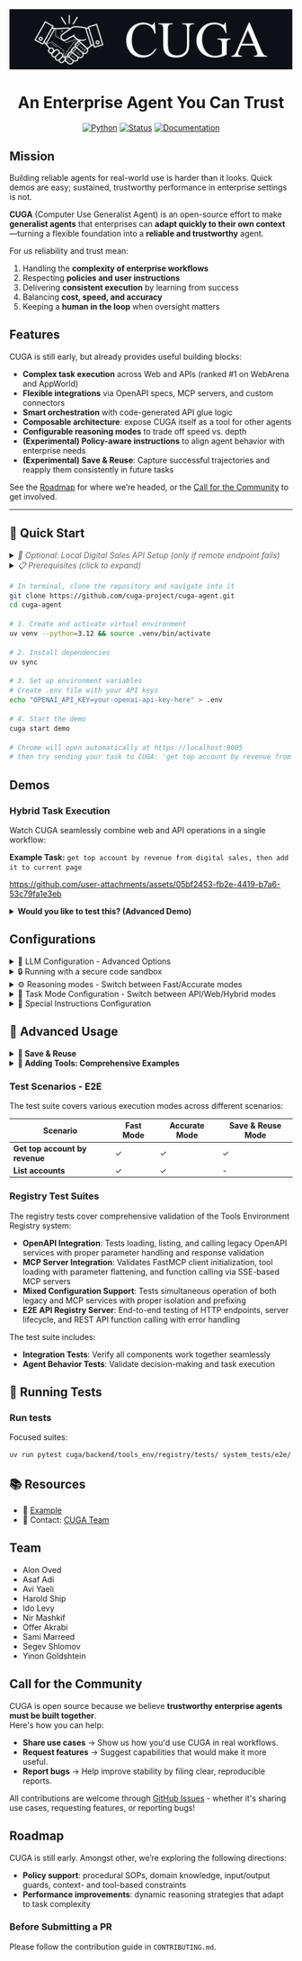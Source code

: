 <picture>
  <source media="(prefers-color-scheme: dark)" srcset="/docs/images/cuga-dark.png">
  <source media="(prefers-color-scheme: light)" srcset="/docs/images/cuga-light.png">
  <img alt="CUGA" src="/docs/images/cuga-dark.png">
</picture>

<div align="center">
  
# An Enterprise Agent You Can Trust
</div> 

<div align="center">

[![Python](https://shields.io/badge/Python-3.12-blue?logo=python&style=for-the-badge)](https://www.python.org/)
[![Status](https://shields.io/badge/Status-Active-success?logo=checkmarx&style=for-the-badge)]()
[![Documentation](https://shields.io/badge/Documentation-Coming%20Soon-orange?logo=gitbook&style=for-the-badge)]()

</div>


## Mission

Building reliable agents for real-world use is harder than it looks. Quick demos are easy; sustained, trustworthy performance in enterprise settings is not.  

**CUGA** (Computer Use Generalist Agent) is an open-source effort to make **generalist agents** that enterprises can **adapt quickly to their own context**—turning a flexible foundation into a **reliable and trustworthy** agent.  

For us reliability and trust mean:    
1. Handling the **complexity of enterprise workflows**  
2. Respecting **policies and user instructions**  
3. Delivering **consistent execution** by learning from success  
4. Balancing **cost, speed, and accuracy**  
5. Keeping a **human in the loop** when oversight matters  

## Features  

CUGA is still early, but already provides useful building blocks:
- **Complex task execution** across Web and APIs (ranked #1 on WebArena and AppWorld)  
- **Flexible integrations** via OpenAPI specs, MCP servers, and custom connectors  
- **Smart orchestration** with code-generated API glue logic  
- **Composable architecture**: expose CUGA itself as a tool for other agents  
- **Configurable reasoning modes** to trade off speed vs. depth  
- **(Experimental) Policy-aware instructions** to align agent behavior with enterprise needs  
- **(Experimental) Save & Reuse**: Capture successful trajectories and reapply them consistently in future tasks 

See the [Roadmap](#roadmap) for where we’re headed, or the [Call for the Community](#call-for-the-community) to get involved.  

---


## 🚀 Quick Start

<details>
<summary><em style="color: #666;">🔧 Optional: Local Digital Sales API Setup (only if remote endpoint fails)</em></summary>

> The demo comes pre-configured with the Digital Sales API → [📖 API Docs](https://digitalsales.19pc1vtv090u.us-east.codeengine.appdomain.cloud/docs)

**Only follow these steps if you encounter issues with the remote Digital Sales endpoint:**

```bash
# Start the Digital Sales API locally on port 8000
uv run digital_sales_openapi

# Then update ./cuga/backend/tools_env/registry/config/mcp_servers.yaml to use localhost:
# Change the digital_sales URL from the remote endpoint to:
# http://localhost:8000
```

</details>


<details>
<summary><em style="color: #666;">📋 Prerequisites (click to expand)</em></summary>

- **Python 3.12+** - [Download here](https://www.python.org/downloads/)
- **uv package manager** - [Installation guide](https://docs.astral.sh/uv/getting-started/installation/)

</details>

```bash
# In terminal, clone the repository and navigate into it
git clone https://github.com/cuga-project/cuga-agent.git
cd cuga-agent

# 1. Create and activate virtual environment
uv venv --python=3.12 && source .venv/bin/activate

# 2. Install dependencies
uv sync

# 3. Set up environment variables
# Create .env file with your API keys
echo "OPENAI_API_KEY=your-openai-api-key-here" > .env

# 4. Start the demo
cuga start demo

# Chrome will open automatically at https://localhost:8005
# then try sending your task to CUGA: 'get top account by revenue from digital sales'

```


## Demos

### Hybrid Task Execution

Watch CUGA seamlessly combine web and API operations in a single workflow:

**Example Task:** `get top account by revenue from digital sales, then add it to current page`

https://github.com/user-attachments/assets/05bf2453-fb2e-4419-b7a6-53c79fa1e3eb

<details>
<summary><b>Would you like to test this? (Advanced Demo)</b></summary>

Experience CUGA's hybrid capabilities by combining API calls with web interactions:

### Setup Steps:

1. **Switch to hybrid mode:**
   ```bash
   # Edit settings.toml and change:
   mode = 'hybrid'  # under [advanced_features] section
   ```

2. **Start the demo:**
   ```bash
   cuga start demo
   ```

3. **Enable the browser extension:**
   - Click the extension puzzle icon in your browser
   - Toggle the CUGA extension to activate it
   - This will open the CUGA side panel

4. **Open the test application:**
   - Navigate to: [Sales app](https://samimarreed.github.io/sales/)

5. **Try the hybrid task:**
   ```
   get top account by revenue from digital sales then add it to current page
   ```

🎯 **What you'll see:** CUGA will fetch data from the Digital Sales API and then interact with the web page to add the account information directly to the current page - demonstrating seamless API-to-web workflow integration!

</details>

## Configurations

<details>
<summary>🤖 LLM Configuration - Advanced Options</summary>




### Option 1: OpenAI 🌐

**Setup Instructions:**

1. Create an account at [platform.openai.com](https://platform.openai.com)
2. Generate an API key from your [API keys page](https://platform.openai.com/api-keys)
3. Add to your `.env` file:
   ```env
   # OpenAI Configuration
   OPENAI_API_KEY=sk-...your-key-here...
   AGENT_SETTING_CONFIG="settings.openai.toml"
   ```



### Option 2: IBM WatsonX 🔵

**Setup Instructions:**

1. Access [IBM WatsonX](https://www.ibm.com/watsonx)
2. Create a project and get your credentials:
   - Project ID
   - API Key
   - Region/URL
3. Add to your `.env` file:
   ```env
   # WatsonX Configuration
   WATSONX_API_KEY=your-watsonx-api-key
   WATSONX_PROJECT_ID=your-project-id
   WATSONX_URL=https://us-south.ml.cloud.ibm.com  # or your region
   AGENT_SETTING_CONFIG="settings.watsonx.toml"
   ```

### Option 3: Azure

**Setup Instructions:**

1. Add to your `.env` file:
   ```env
    AGENT_SETTING_CONFIG="settings.azure.toml"  # Default config uses ETE
    AZURE_OPENAI_API_KEY="<your azure apikey>"
    AZURE_OPENAI_ENDPOINT="<your azure endpoint>"
    OPENAI_API_VERSION="2024-08-01-preview"
   ```

</details>

<details>
<summary>🔒 Running with a secure code sandbox</summary>

1. Download and install [Rancher Desktop](https://rancherdesktop.io/).

2. If your `settings.toml` is configured for `accurate` mode (see `configurations/modes/accurate.toml`), set:
   ```toml
   local_sandbox = false
   ```
   in the `accurate.toml` file.

   If your `settings.toml` points to a different mode (e.g., `fast` or `custom`), make the same change in the corresponding `<name>.toml` file under `configurations/modes/`.

3. Test your sandbox setup:
   ```bash
   uv run test_sandbox
   ```
   You should see the output: `('test succeeded\n', {})`

</details>

<details>
<summary>⚙️ Reasoning modes - Switch between Fast/Accurate modes</summary>

## Available Modes

| Mode       | File                                   | Description                         |
| ---------- | -------------------------------------- | ----------------------------------- |
| `fast`     | `./configurations/modes/fast.toml`     | Optimized for speed                 |
| `accurate` | `./configurations/modes/accurate.toml` | Optimized for precision _(default)_ |
| `custom`   | `./configurations/modes/custom.toml`   | User-defined settings               |

## Configuration

```
configurations/
├── modes/fast.toml
├── modes/accurate.toml
└── modes/custom.toml
```

Edit `settings.toml`:

```toml
[features]
cuga_mode = "fast"  # or "accurate" or "custom"
```

**Documentation:** [./docs/flags.html](./docs/flags.html)

</details>

<details>
<summary>🎯 Task Mode Configuration - Switch between API/Web/Hybrid modes</summary>

## Available Task Modes


| Mode     | Description                                                                 |
|----------|-----------------------------------------------------------------------------|
| `api`    | API-only mode - executes API tasks  _(default)_                             |
| `web`    | Web-only mode - executes web tasks using browser extension                  |
| `hybrid` | Hybrid mode - executes both API tasks and web tasks using browser extension |

## How Task Modes Work

### API Mode (`mode = 'api'`)
- Opens tasks in a regular web browser
- Best for API/Tools-focused workflows and testing

### Web Mode (`mode = 'web'`)
- Interface inside a browser extension (available next to browser)
- Optimized for web-specific tasks and interactions
- Direct access to web page content and controls

### Hybrid Mode (`mode = 'hybrid'`)
- Opens inside browser extension like web mode
- Can execute both API/Tools tasks and web page tasks simultaneously
- Starts from configurable URL defined in `demo_mode.start_url`
- Most versatile mode for complex workflows combining web and API operations

## Configuration

Edit `settings.toml`:

```toml
[demo_mode]
start_url = "https://opensource-demo.orangehrmlive.com/web/index.php/auth/login"  # Starting URL for hybrid mode


[advanced_features]
mode = 'api'  # 'api', 'web', or 'hybrid'
```

</details>

<details>
<summary>📝 Special Instructions Configuration</summary>

## How It Works

Each `.md` file contains specialized instructions that are automatically integrated into the CUGA's internal prompts when that component is active. Simply edit the markdown files to customize behavior for each node type.

**Available instruction sets:** `answer`, `api_planner`, `code_agent`, `plan_controller`, `reflection`, `shortlister`, `task_decomposition`

## Configuration

```
configurations/
└── instructions/
    ├── instructions.toml
    ├── default/
    │   ├── answer.md
    │   ├── api_planner.md
    │   ├── code_agent.md
    │   ├── plan_controller.md
    │   ├── reflection.md
    │   ├── shortlister.md
    │   └── task_decomposition.md
    └── [other instruction sets]/
```

Edit `configurations/instructions/instructions.toml`:

```toml
[instructions]
instruction_set = "default"  # or any instruction set above
```

</details>


## 🔧 Advanced Usage

<details>
<summary><b>💾 Save & Reuse</b></summary>

## Setup

• Change `settings.toml`: `cuga_mode = "save_reuse_fast"`
• Run: `cuga start demo`

## Demo Steps

• **First run**: `get top account by revenue`

- This is a new flow (first time)
- Wait for task to finish
- Approve to save the workflow
- Provide another example to help generalization of flow e.g. `get top 2 accounts by revenue`

• **Flow now will be saved**:

- May take some time
- Flow will be successfully saved

• **Verify reuse**: `get top 4 accounts by revenue`

- Should run faster using saved workflow

</details>

<details>
<summary><b>🔧 Adding Tools: Comprehensive Examples</b></summary>

CUGA supports three types of tool integrations. Each approach has its own use cases and benefits:

## 📋 **Tool Types Overview**

| Tool Type | Best For | Configuration | Runtime Loading |
|-----------|----------|---------------|-----------------|
| **OpenAPI** | REST APIs, existing services | `mcp_servers.yaml` | ✅ Build |
| **MCP** | Custom protocols, complex integrations | `mcp_servers.yaml` | ✅ Build |
| **LangChain** | Python functions, rapid prototyping | Direct import | ✅ Runtime |


## 📚 **Additional Resources**

- **Tool Registry**: [cuga/backend/tools_env/registry/README.md](cuga/backend/tools_env/registry/README.md)
- **Comprehensive example with different tools + MCP**: [docs/examples/cuga_with_runtime_tools/README.md](Adding Tools)
- **CUGA as MCP**: [docs/examples/cuga_as_mcp/README.md](docs/examples/cuga_as_mcp)

</details>

### Test Scenarios - E2E

The test suite covers various execution modes across different scenarios:

| Scenario                       | Fast Mode | Accurate Mode | Save & Reuse Mode |
| ------------------------------ | --------- | ------------- | ----------------- |
| **Get top account by revenue** | ✓         | ✓             | ✓                 |
| **List accounts**              | ✓         | ✓             | -                 |

### Registry Test Suites

The registry tests cover comprehensive validation of the Tools Environment Registry system:

- **OpenAPI Integration**: Tests loading, listing, and calling legacy OpenAPI services with proper parameter handling and response validation
- **MCP Server Integration**: Validates FastMCP client initialization, tool loading with parameter flattening, and function calling via SSE-based MCP servers
- **Mixed Configuration Support**: Tests simultaneous operation of both legacy and MCP services with proper isolation and prefixing
- **E2E API Registry Server**: End-to-end testing of HTTP endpoints, server lifecycle, and REST API function calling with error handling

The test suite includes:

- **Integration Tests**: Verify all components work together seamlessly
- **Agent Behavior Tests**: Validate decision-making and task execution


## 🧪 Running Tests

### Run tests

Focused suites:

```bash
uv run pytest cuga/backend/tools_env/registry/tests/ system_tests/e2e/ -v
```


## 📚 Resources

- 📖 [Example](./docs/examples)
- 📧 Contact: [CUGA Team](https://forms.office.com/pages/responsepage.aspx?id=V3D2_MlQ1EqY8__KZK3Z6UtMUa14uFNMi1EyUFiZFGRUQklOQThLRjlYMFM2R1dYTk5GVTFMRzNZVi4u&route=shorturl)

## Team 

- Alon Oved
- Asaf Adi
- Avi Yaeli
- Harold Ship
- Ido Levy
- Nir Mashkif
- Offer Akrabi
- Sami Marreed
- Segev Shlomov
- Yinon Goldshtein

## Call for the Community

CUGA is open source because we believe **trustworthy enterprise agents must be built together**.  
Here's how you can help:   

- **Share use cases** → Show us how you'd use CUGA in real workflows.  
- **Request features** → Suggest capabilities that would make it more useful.  
- **Report bugs** → Help improve stability by filing clear, reproducible reports.

All contributions are welcome through [GitHub Issues](../../issues/new/choose) - whether it's sharing use cases, requesting features, or reporting bugs!  

## Roadmap

CUGA is still early. Amongst other, we’re exploring the following directions:  

- **Policy support**: procedural SOPs, domain knowledge, input/output guards, context- and tool-based constraints  
- **Performance improvements**: dynamic reasoning strategies that adapt to task complexity  
  

### Before Submitting a PR

Please follow the contribution guide in `CONTRIBUTING.md`.